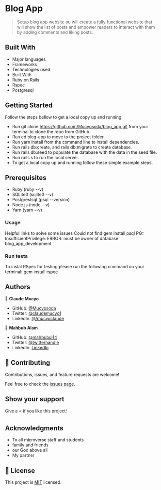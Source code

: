 # Blog App

> Setup blog app website ou will create a fully functional website that will show the list of posts and empower readers to interact with them by adding comments and liking posts.

## Built With

- Major languages
- Frameworks
- Technologies used
- Built With
- Ruby on Rails
- Rspec
- Postgresql


## Getting Started

Follow the steps bellow to get a local copy up and running.

- Run git clone https://github.com/Mucyosoda/blog_app.git from your terminal to clone the repo from GitHub.
- Run cd blog-app to move to the project folder.
- Run yarn install from the command line to install dependencies.
- Run rails db:create, and rails db:migrate to create database.
- Run rails db:seed to populate the database with the data in the seed file.
- Run rails s to run the local server.
- To get a local copy up and running follow these simple example steps.

## Prerequisites

- Ruby (ruby --v)
- SQLite3 (sqlite3 --v)
- Postgrestsql (psql --version)
- Node.js (node --v)
- Yarn (yarn --v)

### Usage

Helpful links to solve some issues
Could not find gem
Install psql
PG:: InsufficientPrivilege: ERROR: must be owner of database blog_app_development

### Run tests

To instal RSpec for testing please run the following command on your terminal:
gem install rspec

## Authors

👤 **Claude Mucyo**

- GitHub: [@Mucyosoda](https://github.com/Mucyosoda)
- Twitter: [@claudemucyo1](https://twitter.com/claudemucyo1)
- LinkedIn: [@/mucyoclaude](linkedin.com/in/mucyoclaude)

👤 **Mahbub Alam**
- GitHub: [@mahbubul14](https://github.com/mahbubul14)
- Twitter: [@twitterhandle](https://twitter.com/mahbubul_14)
- LinkedIn: [LinkedIn](https://www.linkedin.com/in/mahbubul14/)

## 🤝 Contributing

Contributions, issues, and feature requests are welcome!

Feel free to check the [issues page](https://github.com/Mucyosoda/blog_app/issues).

## Show your support

Give a ⭐️ if you like this project!

## Acknowledgments

- To all microverse staff and students
- family and friends
- our God above all
- My partner

## 📝 License

This project is [MIT](./MIT.md) licensed.
